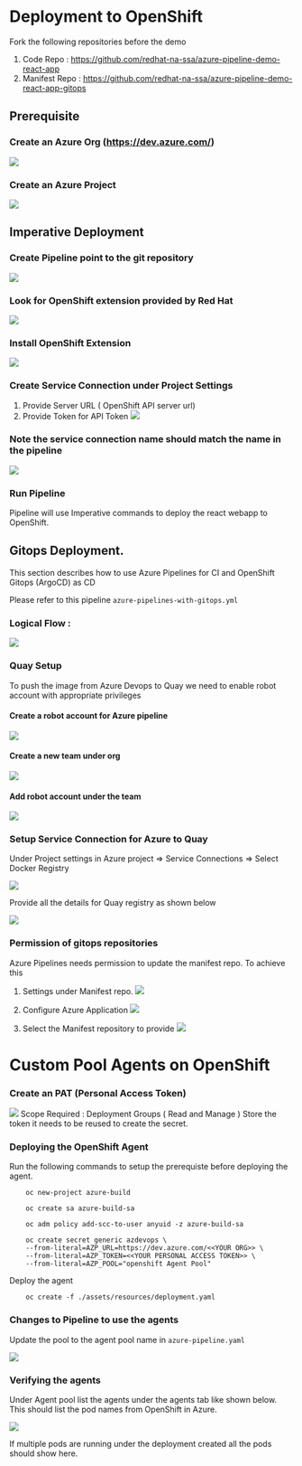 # Deployment to OpenShift

Fork the following repositories before the demo 

1) Code Repo : https://github.com/redhat-na-ssa/azure-pipeline-demo-react-app
2) Manifest Repo : https://github.com/redhat-na-ssa/azure-pipeline-demo-react-app-gitops

## Prerequisite
### Create an Azure Org (https://dev.azure.com/)
   ![](./assets/azure-org.png)
### Create an Azure Project
   ![](./assets/azure-project.png)

## Imperative Deployment

### Create Pipeline point to the git repository
   ![](./assets/azure-pipeline.png)
### Look for OpenShift extension provided by Red Hat
   ![](./assets/azure-Browse%20Marketplace.png)
### Install OpenShift Extension
   ![](./assets/azure-Install%20Openshift%20Extension.png)
### Create Service Connection under Project Settings
   1) Provide Server URL ( OpenShift API server url)
   2) Provide Token for API Token
   ![](./assets/azure-%20Service%20Connection.png) 
   ### Note the service connection name should match the name in the pipeline
   ![](./assets/azure-openshift%20connection%20in%20pipeline.png)

### Run Pipeline
   
   Pipeline will use Imperative commands to deploy the react webapp to OpenShift.
   

## Gitops Deployment.
This section describes how to use Azure Pipelines for CI and OpenShift Gitops (ArgoCD) as CD 

Please refer to this pipeline  `azure-pipelines-with-gitops.yml`

### Logical Flow : 
![](./assets/azure-gitops.png)



### Quay Setup 

To push the image from Azure Devops to Quay we need to enable robot account with appropriate privileges

#### Create a robot account for Azure pipeline
![](./assets/azure-quay-robot-acct.png)

#### Create a new team under org
![](./assets/azure-quay-create-new-team.png)

#### Add robot account under the team
![](./assets/azure-quay-add-member.png)


### Setup Service Connection for Azure to Quay

Under Project settings in Azure project => Service Connections => Select Docker Registry 

![](./assets/azure-docker-registry.png)

Provide all the details for Quay registry as shown below

![](./assets/azure-docker-quay-info.png)

### Permission of gitops repositories 

Azure Pipelines needs permission to update the manifest repo. To achieve this 

1) Settings under Manifest repo.
![](./assets/azure-github-settings.png)

2) Configure Azure Application
![](./assets/azure-github-azure-app.png)

3) Select the Manifest repository to provide
![](./assets/azure-github-add-gitopsrepo.png)


# Custom Pool Agents on OpenShift

### Create an PAT (Personal Access Token)

![](./assets/azure-pat%20token.png)
Scope Required : Deployment Groups ( Read and Manage )
Store the token it needs to be reused to create the secret.

### Deploying the OpenShift Agent

Run the following commands to setup the prerequiste before deploying the agent.

```
    oc new-project azure-build

    oc create sa azure-build-sa

    oc adm policy add-scc-to-user anyuid -z azure-build-sa

    oc create secret generic azdevops \
    --from-literal=AZP_URL=https://dev.azure.com/<<YOUR ORG>> \
    --from-literal=AZP_TOKEN=<<YOUR PERSONAL ACCESS TOKEN>> \
    --from-literal=AZP_POOL="openshift Agent Pool"
```

Deploy the agent 
```
    oc create -f ./assets/resources/deployment.yaml 
```    

### Changes to Pipeline to use the agents
Update the pool to the agent pool name in `azure-pipeline.yaml`

![](./assets/azure-agentpool%20pipeline.png)




### Verifying the agents
Under Agent pool list the agents under the agents tab like shown below. This should list the pod names from OpenShift in Azure.

![](./assets/azure-agent%20verification.png)

If multiple pods are running under the deployment created all the pods should show here.







